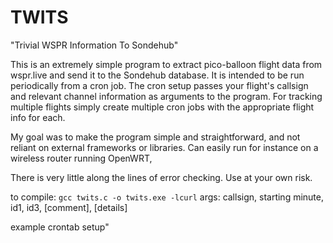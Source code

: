 # TWITS
"Trivial WSPR Information To Sondehub"

This is an extremely simple program to extract pico-balloon flight data from wspr.live and send it to the Sondehub database. It is intended to be run periodically from a cron job. The cron setup passes your flight's callsign and relevant channel information as arguments to the program. For tracking multiple flights simply create multiple cron jobs with the appropriate flight info for each.

My goal was to make the program simple and straightforward, and not reliant on external frameworks or libraries. Can easily run for instance on a wireless router running OpenWRT,

There is very little along the lines of error checking. Use at your own risk.

to compile:    `gcc twits.c -o twits.exe -lcurl`
args: callsign, starting minute, id1, id3, [comment], [details]

example crontab setup"

